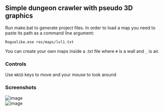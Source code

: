 ## Simple dungeon crawler with pseudo 3D graphics

Run make.bat to generate project files.
In order to load a map you need to paste its path as a command line argument:

```
Roguelike.exe res/maps/lvl1.txt
```

You can create your own maps inside a .txt file where `#` is a wall and `_` is air.  
### Controls
Use `WASD` keys to move and your mouse to look around  
### Screenshots

![image](https://user-images.githubusercontent.com/58305927/143034702-9421edcb-8c54-4d8b-b2e8-293b960e6ff0.png)  
![image](https://user-images.githubusercontent.com/58305927/143035666-b495e654-1331-4669-96ff-5504cb510fa6.png)
